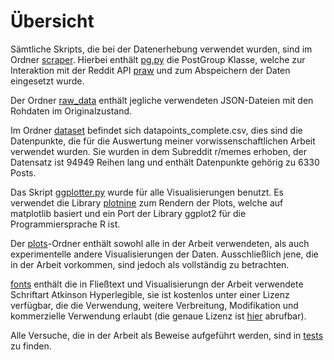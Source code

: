 # Übersicht

Sämtliche Skripts, die bei der Datenerhebung verwendet wurden, sind im Ordner [scraper](https://github.com/itsMik4n/Reddit-Frontpage-Data-Collection/tree/main/scraper). Hierbei enthält [pg.py](https://github.com/itsMik4n/Reddit-Frontpage-Data-Collection/blob/main/scraper/pg.py) die PostGroup Klasse, welche zur Interaktion mit der Reddit API [praw](https://praw.readthedocs.io/en/latest/#) und zum Abspeichern der Daten eingesetzt wurde.

Der Ordner [raw_data](https://github.com/itsMik4n/Reddit-Frontpage-Data-Collection/tree/main/raw_data) enthält jegliche verwendeten JSON-Dateien mit den Rohdaten im Originalzustand.

Im Ordner [dataset](https://github.com/itsMik4n/Reddit-Frontpage-Data-Collection/tree/main/dataset) befindet sich datapoints_complete.csv, dies sind die Datenpunkte, die für die Auswertung meiner vorwissenschaftlichen Arbeit verwendet wurden. Sie wurden in dem Subreddit r/memes erhoben, der Datensatz ist 94949 Reihen lang und enthält Datenpunkte gehörig zu 6330 Posts.

Das Skript [ggplotter.py](https://github.com/itsMik4n/Reddit-Frontpage-Data-Collection/blob/main/plotter/ggplotter.py) wurde für alle Visualisierungen benutzt. Es verwendet die Library [plotnine](https://plotnine.readthedocs.io/en/stable/) zum Rendern der Plots, welche auf matplotlib basiert und ein Port der Library ggplot2 für die Programmiersprache R ist.

Der [plots](https://github.com/itsMik4n/Reddit-Frontpage-Data-Collection/tree/main/plotter/plots)-Ordner enthält sowohl alle in der Arbeit verwendeten, als auch experimentelle andere Visualisierungen der Daten. Ausschließlich jene, die in der Arbeit vorkommen, sind jedoch als vollständig zu betrachten.

[fonts](https://github.com/itsMik4n/Reddit-Frontpage-Data-Collection/tree/main/fonts) enthält die in Fließtext und Visualisierungn der Arbeit verwendete Schriftart Atkinson Hyperlegible, sie ist kostenlos unter einer Lizenz verfügbar, die die Verwendung, weitere Verbreitung, Modifikation und kommerzielle Verwendung erlaubt (die genaue Lizenz ist [hier](https://www.brailleinstitute.org/wp-content/uploads/2020/11/Atkinson-Hyperlegible-Font-License-2020-1104.pdf) abrufbar).

Alle Versuche, die in der Arbeit als Beweise aufgeführt werden, sind in [tests](https://github.com/itsMik4n/Reddit-Frontpage-Data-Collection/tree/main/tests) zu finden.
